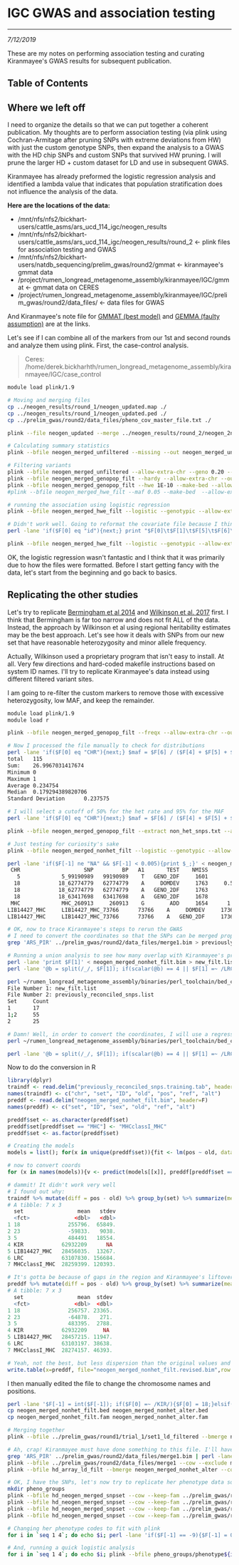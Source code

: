 # IGC GWAS and association testing
---
*7/12/2019*

These are my notes on performing association testing and curating Kiranmayee's GWAS results for subsequent publication.

## Table of Contents


## Where we left off

I need to organize the details so that we can put together a coherent publication. My thoughts are to perform association testing (via plink using Cochran-Armitage after pruning SNPs with extreme deviations from HW) with just the custom genotype SNPs, then expand the analysis to a GWAS with the HD chip SNPs and custom SNPs that survived HW pruning. I will prune the larger HD + custom dataset for LD and use in subsequent GWAS.

Kiranmayee has already preformed the logistic regression analysis and identified a lambda value that indicates that population stratification does not influence the analysis of the data. 

**Here are the locations of the data:**

* /mnt/nfs/nfs2/bickhart-users/cattle_asms/ars_ucd_114_igc/neogen_results
* /mnt/nfs/nfs2/bickhart-users/cattle_asms/ars_ucd_114_igc/neogen_results/round_2  <- plink files for association testing and GWAS
* /mnt/nfs/nfs2/bickhart-users/natdb_sequencing/prelim_gwas/round2/gmmat  <- kiranmayee's gmmat data
* /project/rumen_longread_metagenome_assembly/kiranmayee/IGC/gmmat <- gmmat data on CERES
* /project/rumen_longread_metagenome_assembly/kiranmayee/IGC/prelim_gwas/round2/data_files/ <- data files for GWAS

And Kiranmayee's note file for [GMMAT (best model)](https://github.com/bkiranmayee/My_Labnotes/blob/master/IGC/second_round_GMMAT_GWAS.md) and [GEMMA (faulty assumption)](https://github.com/bkiranmayee/My_Labnotes/blob/master/IGC/second_round_GEMMA_gwas.md) are at the links. 

Let's see if I can combine all of the markers from our 1st and second rounds and analyze them using plink. First, the case-control analysis. 

> Ceres: /home/derek.bickharhth/rumen_longread_metagenome_assembly/kiranmayee/IGC/case_control

```bash
module load plink/1.9

# Moving and merging files
cp ../neogen_results/round_1/neogen_updated.map ./
cp ../neogen_results/round_1/neogen_updated.ped ./
cp ../prelim_gwas/round2/data_files/pheno_cov_master_file.txt ./

plink --file neogen_updated --merge ../neogen_results/round_2/neogen_2ndRound --out neogen_merged_unfiltered --allow-extra-chr

# Calculating summary statistics
plink --bfile neogen_merged_unfiltered --missing --out neogen_merged_unfiltered.miss --allow-extra-chr

# Filtering variants
plink --bfile neogen_merged_unfiltered --allow-extra-chr --geno 0.20 --make-bed --out neogen_merged_genopop_filt
plink --bfile neogen_merged_genopop_filt --hardy --allow-extra-chr --out neogen_merged_hardy
plink --bfile neogen_merged_genopop_filt --hwe 1E-10 --make-bed --allow-extra-chr --out neogen_merged_hwe_filt
#plink --bfile neogen_merged_hwe_filt --maf 0.05 --make-bed  --allow-extra-chr --out neogen_merged_hwe_maf_filt

# running the association using logistic regression
plink --bfile neogen_merged_hwe_filt --logistic --genotypic --allow-extra-chr --covar pheno_cov_master_file.txt --hide-covar --out neogen_merged_logistic 

# Didn't work well. Going to reformat the covariate file because I think that was screwed up
perl -lane 'if($F[0] eq "id"){next;} print "$F[0]\t$F[1]\t$F[5]\t$F[6]\t$F[8]";' < pheno_cov_master_file.txt > pheno_cov_master_file.crop.tab

plink --bfile neogen_merged_hwe_filt --logistic --genotypic --allow-extra-chr --covar pheno_cov_master_file.crop.tab --hide-covar --out neogen_merged_logistic 
```

OK, the logistic regression wasn't fantastic and I think that it was primarily due to how the files were formatted. Before I start getting fancy with the data, let's start from the beginning and go back to basics. 

## Replicating the other studies

Let's try to replicate [Bermingham et al 2014](https://www.ncbi.nlm.nih.gov/pmc/articles/PMC3998787/) and [Wilkinson et al. 2017](https://www.ncbi.nlm.nih.gov/pmc/articles/PMC5483290/) first. I think that Bermingham is far too narrow and does not fit ALL of the data. Instead, the approach by Wilkinson et al using regional heritability estimates may be the best approach. Let's see how it deals with SNPs from our new set that have reasonable heterozygosity and minor allele frequency.

Actually, Wilkinson used a proprietary program that isn't easy to install. At all. Very few directions and hard-coded makefile instructions based on system ID names. I'll try to replicate Kiranmayee's data instead using different filtered variant sites.

I am going to re-filter the custom markers to remove those with excessive heterozygosity, low MAF, and keep the remainder. 

```bash
module load plink/1.9
module load r

plink --bfile neogen_merged_genopop_filt --freqx --allow-extra-chr --out neogen_merged_genopop_stats

# Now I processed the file manually to check for distributions
perl -lane 'if($F[0] eq "CHR"){next;} $maf = $F[6] / ($F[4] + $F[5] + $F[6]); $het = $F[5] / ($F[4] + $F[5] + $F[6]); print "$F[1]\t$maf\t$het";' < neogen_merged_genopop_stats.frqx | perl -lane 'print $F[-1]' | perl ~/rumen_longread_metagenome_assembly/binaries/perl_toolchain/bed_cnv_fig_table_pipeline/statStd.pl
total   115
Sum:    26.9967031417674
Minimum 0
Maximum 1
Average 0.234754
Median  0.179294389820706
Standard Deviation      0.237575

# I will select a cutoff of 50% for the het rate and 95% for the MAF
perl -lane 'if($F[0] eq "CHR"){next;} $maf = $F[6] / ($F[4] + $F[5] + $F[6]); $het = $F[5] / ($F[4] + $F[5] + $F[6]); print "$F[1]\t$maf\t$het";' < neogen_merged_genopop_stats.frqx | perl -lane 'if($F[1] <= 0.95 && $F[2] < 0.50){print $F[0];}' > non_het_snps.txt

plink --bfile neogen_merged_genopop_filt --extract non_het_snps.txt --allow-extra-chr --make-bed --out neogen_merged_nonhet_filt

# Just testing for curiosity's sake
plink --bfile neogen_merged_nonhet_filt --logistic --genotypic --allow-extra-chr --covar pheno_cov_master_file.crop.tab --hide-covar --out neogen_merged_nonhet_logistic

perl -lane 'if($F[-1] ne "NA" && $F[-1] < 0.005){print $_;}' < neogen_merged_nonhet_logistic.assoc.logistic
 CHR                    SNP         BP   A1       TEST    NMISS         OR         STAT            P
   5             5_99190989   99190989    T   GENO_2DF     1601         NA         21.6    2.039e-05
  18            18_62774779   62774779    A     DOMDEV     1763     0.5293       -3.694    0.0002204
  18            18_62774779   62774779    A   GENO_2DF     1763         NA        18.73    8.557e-05
  18            18_63417698   63417698    A   GENO_2DF     1678         NA        18.45    9.872e-05
 MHC             MHC_260913     260913    G        ADD     1654      1.207        2.916     0.003545
LIB14427_MHC     LIB14427_MHC_73766      73766    A     DOMDEV     1736      2.027         3.85    0.0001179
LIB14427_MHC     LIB14427_MHC_73766      73766    A   GENO_2DF     1736         NA        15.13    0.0005195

# OK, now to trace Kiranmayee's steps to rerun the GWAS
# I need to convert the coordinates so that the SNPs can be merged properly
grep 'ARS_PIR' ../prelim_gwas/round2/data_files/merge1.bim > previously_reconciled_snps.tab

# Running a union analysis to see how many overlap with Kiranmayee's previous coordinates
perl -lane 'print $F[1]' < neogen_merged_nonhet_filt.bim > new_filt.list
perl -lane '@b = split(/_/, $F[1]); if(scalar(@b) == 4 || $F[1] =~ /LRC/ || $F[1] =~ /KIR/){print "$b[-2]\_$b[-1]";}else{print "$b[-3]\_$b[-2]\_$b[-1]";}' < previously_reconciled_snps.tab > previously_reconciled_snps.list

perl ~/rumen_longread_metagenome_assembly/binaries/perl_toolchain/bed_cnv_fig_table_pipeline/nameListVennCount.pl new_filt.list previously_reconciled_snps.list
File Number 1: new_filt.list
File Number 2: previously_reconciled_snps.list
Set     Count
1       17
1;2     55
2       25

# Damn! Well, in order to convert the coordinates, I will use a regression based on other members of the group
perl ~/rumen_longread_metagenome_assembly/binaries/perl_toolchain/bed_cnv_fig_table_pipeline/nameListVennCount.pl -o new_filt.list previously_reconciled_snps.list

perl -lane '@b = split(/_/, $F[1]); if(scalar(@b) == 4 || $F[1] =~ /LRC/ || $F[1] =~ /KIR/){$F[1] = "$b[-2]\_$b[-1]"; print join("\t", @F);}else{$F[1] = "$b[-3]\_$b[-2]\_$b[-1]"; print join("\t", @F);}' < previously_reconciled_snps.tab | perl -lane '@b = split(/_/, $F[1]); $old = pop(@b); $val = join("_", @b); print "$F[0]\t$val\t$F[1]\t$old\t$F[3]\t$F[4]\t$F[5]";' > previously_reconciled_snps.training.tab
```

Now to do the conversion in R

```R
library(dplyr)
traindf <- read.delim("previously_reconciled_snps.training.tab", header=F)
names(traindf) <- c("chr", "set", "ID", "old", "pos", "ref", "alt")
preddf <- read.delim("neogen_merged_nonhet_filt.bim", header=F)
names(preddf) <- c("set", "ID", "sex", "old", "ref", "alt")

preddf$set <- as.character(preddf$set)
preddf$set[preddf$set == "MHC"] <- "MHCclassI_MHC"
preddf$set <- as.factor(preddf$set)

# Creating the models
models = list(); for(x in unique(preddf$set)){fit <- lm(pos ~ old, data=traindf[traindf$set == x,]); models[[x]] <- fit}

# now to convert coords
for (x in names(models)){v <- predict(models[[x]], preddf[preddf$set == x,]); preddf[preddf$set == x,"pos"] <- v;}

# dammit! It didn't work very well
# I found out why:
traindf %>% mutate(diff = pos - old) %>% group_by(set) %>% summarize(mean = mean(diff), stdev = sd(diff))
# A tibble: 7 x 3
  set                 mean   stdev
  <fct>              <dbl>   <dbl>
1 18               255796.  65849.
2 23               -59833.   9038.
3 5                484491   18554.
4 KIR            62932209      NA
5 LIB14427_MHC   28456035.  13267.
6 LRC            63107830. 156684.
7 MHCclassI_MHC  28259399. 120393.

# It's gotta be because of gaps in the region and Kiranmayee's liftover. The linear regression is probably fine as is for most values?
preddf %>% mutate(diff = pos - old) %>% group_by(set) %>% summarize(mean = mean(diff), stdev = sd(diff))
# A tibble: 7 x 3
  set                 mean  stdev
  <fct>              <dbl>  <dbl>
1 18               256757. 23365.
2 23               -64878.   271.
3 5                483395.  2788.
4 KIR            62932209     NA
5 LIB14427_MHC   28457215. 11947.
6 LRC            63103197. 38638.
7 MHCclassI_MHC  28274157. 46393.

# Yeah, not the best, but less dispersion than the original values and less than using the mean in a simple subtraction.
write.table(x=preddf, file="neogen_merged_nonhet_filt.revised.bim",row.names=FALSE, col.names=FALSE, quote=FALSE)
```

I then manually edited the file to change the chromosome names and positions.

```bash
perl -lane '$F[-1] = int($F[-1]); if($F[0] =~ /KIR/){$F[0] = 18;}elsif($F[0] =~ /MHC/){$F[0] = 23;}elsif($F[0] =~ /LRC/){$F[0] = 18;} print "$F[0]\t$F[1]\t$F[2]\t$F[6]\t$F[4]\t$F[5]";' < neogen_merged_nonhet_filt.revised.bim > neogen_merged_nonhet_alter.bim
cp neogen_merged_nonhet_filt.bed neogen_merged_nonhet_alter.bed
cp neogen_merged_nonhet_filt.fam neogen_merged_nonhet_alter.fam

# Merging together
plink --bfile ../prelim_gwas/round1/trial_1/set1_ld_filtered --bmerge neogen_merged_nonhet_alter --cow --out hd_neogen_merged_snpset

# Ah, crap! Kiranmayee must have done something to this file. I'll have to replicate from her later results
grep 'ARS_PIR' ../prelim_gwas/round2/data_files/merge1.bim | perl -lane 'print $F[1];' > markers_to_remove.txt
plink --bfile ../prelim_gwas/round2/data_files/merge1 --cow --exclude markers_to_remove.txt --make-bed --out hd_array_ld_filt
plink --bfile hd_array_ld_filt --bmerge neogen_merged_nonhet_alter --cow --out hd_neogen_merged_snpset

# OK, I have the SNPs, let's now try to replicate her phenotype data sorting
mkdir pheno_groups
plink --bfile hd_neogen_merged_snpset --cow --keep-fam ../prelim_gwas/round2/data_files/pheno1.fam --make-bed --out pheno_groups/phenotype1
plink --bfile hd_neogen_merged_snpset --cow --keep-fam ../prelim_gwas/round2/data_files/pheno2.fam --make-bed --out pheno_groups/phenotype2
plink --bfile hd_neogen_merged_snpset --cow --keep-fam ../prelim_gwas/round2/data_files/pheno3.fam --make-bed --out pheno_groups/phenotype3
plink --bfile hd_neogen_merged_snpset --cow --keep-fam ../prelim_gwas/round2/data_files/pheno4.fam --make-bed --out pheno_groups/phenotype4

# Changing her phenotype codes to fit with plink
for i in `seq 1 4`; do echo $i; perl -lane 'if($F[-1] == -9){$F[-1] = 0;} print join(" ", @F);' < pheno_groups/phenotype${i}.fam > temp; mv temp pheno_groups/phenotype${i}.fam; done

# And, running a quick logistic analysis
for i in `seq 1 4`; do echo $i; plink --bfile pheno_groups/phenotype${i} --cow --1 --logistic --genotypic --covar pheno_cov_master_file.crop.tab --hide-covar --out pheno_groups/logistic_test_pheno${i}; done
```